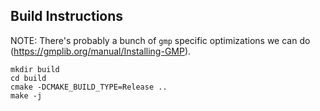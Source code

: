 ## Build Instructions
NOTE: There's probably a bunch of `gmp` specific optimizations we can do (https://gmplib.org/manual/Installing-GMP).

```
mkdir build
cd build
cmake -DCMAKE_BUILD_TYPE=Release ..
make -j
```
